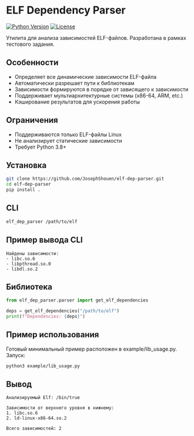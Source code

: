 # ELF Dependency Parser

[![Python Version](https://img.shields.io/badge/python-3.8+-blue.svg)](https://www.python.org/)
[![License](https://img.shields.io/badge/license-MIT-green.svg)](LICENSE)

Утилита для анализа зависимостей ELF-файлов. Разработана в рамках тестового задания.

## Особенности

- Определяет все динамические зависимости ELF-файла
- Автоматически разрешает пути к библиотекам
- Зависимости формируются в порядке от зависящего к зависимости
- Поддерживает мультиархитектурные системы (x86-64, ARM, etc.)
- Кэширование результатов для ускорения работы

## Ограничения

- Поддерживаются только ELF-файлы Linux
- Не анализирует статические зависимости
- Требует Python 3.8+

## Установка 

```bash
git clone https://github.com/JosephShouen/elf-dep-parser.git
cd elf-dep-parser
pip install .
```

## CLI
```bash
elf_dep_parser /path/to/elf
```

## Пример вывода CLI

```console
Найдены зависимости:
- libc.so.6
- libpthread.so.0
- libdl.so.2
```

## Библиотека

```python
from elf_dep_parser.parser import get_elf_dependencies

deps = get_elf_dependencies("/path/to/elf")
print(f"Dependencies: {deps}")
```

## Пример использования

Готовый минимальный пример расположен в example/lib_usage.py. Запуск:  
```bash
python3 example/lib_usage.py
```

## Вывод

```console
Анализируемый Elf: /bin/true

Зависимости от верхнего уровня в нижнему:
1. libc.so.6
2. ld-linux-x86-64.so.2

Всего зависимостей: 2
```
